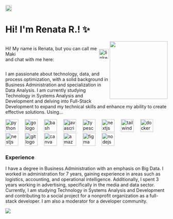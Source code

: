 <br clear="both">

<img height="20px" src="https://api.visitorbadge.io/api/visitors?path=github.com%2Frenatarsilva&label=profile%20views&labelColor=%236c0000&countColor=%23151515&style=flat" alt="renatarsilva-profile-views">

<h1 align="left">Hi! I'm Renata R.! ✨</h1>

<img align="right" height="180" src="https://media1.tenor.com/m/M-MGHhwFkYAAAAAd/maki-zennin.gif"  />

<div style="display: flex; align-items: center;" > <p align="left">Hi! My name is Renata, but you can call me Maki<br>and chat with me here:</p>
  <a href="https://www.linkedin.com/in/renatarodryguez/" target="_blank">
    <img src="https://raw.githubusercontent.com/maurodesouza/profile-readme-generator/master/src/assets/icons/social/linkedin/default.svg" width="30" height="30" alt="linkedin logo"  />
  </a>
</div>

<p align="center">
  
I am passionate about technology, data, and process optimization, with a solid background in Business Administration and specialization in Data Analysis. I am currently studying Technology in Systems Analysis and Development and delving into Full-Stack Development to expand my technical skills and enhance my ability to create effective solutions. Using…

<div align="left">
  <img src="https://cdn.simpleicons.org/python/3776AB" height="40" alt="python logo"  />
  <img width="12" />
  <img src="https://cdn.jsdelivr.net/gh/devicons/devicon/icons/go/go-original.svg" height="40" alt="go logo"  />
  <img width="12" />
  <img src="https://cdn.jsdelivr.net/gh/devicons/devicon/icons/bash/bash-original.svg" height="40" alt="bash logo"  />
  <img width="12" />
  <img src="https://skillicons.dev/icons?i=js" height="40" alt="javascript logo"  />
  <img width="12" />
  <img src="https://skillicons.dev/icons?i=ts" height="40" alt="typescript logo"  />
  <img width="12" />
  <img src="https://cdn.jsdelivr.net/gh/devicons/devicon/icons/nextjs/nextjs-original.svg" height="40" alt="nextjs logo"  />
  <img width="12" />
  <img src="https://cdn.jsdelivr.net/gh/devicons/devicon/icons/tailwindcss/tailwindcss-original-wordmark.svg" height="40" alt="tailwindcss logo"  />
  <img width="12" />
  <img src="https://cdn.jsdelivr.net/gh/devicons/devicon/icons/docker/docker-original.svg" height="40" alt="docker logo"  />
  <img width="12" />
  <img src="https://cdn.jsdelivr.net/gh/devicons/devicon/icons/nestjs/nestjs-original.svg" height="40" alt="nestjs logo"  />
  <img width="12" />
  <img src="https://cdn.jsdelivr.net/gh/devicons/devicon/icons/git/git-original.svg" height="40" alt="git logo"  />
  <img width="12" />
  <img src="https://cdn.jsdelivr.net/gh/devicons/devicon/icons/canva/canva-original.svg" height="40" alt="canva logo"  />
  <img width="12" />
  <img src="https://skillicons.dev/icons?i=aws" height="40" alt="amazonwebservices logo"  />
  <img width="12" />
  <img src="https://cdn.jsdelivr.net/gh/devicons/devicon/icons/figma/figma-original.svg" height="40" alt="figma logo"  />
  <img width="12" />
  <img src="https://cdn.jsdelivr.net/gh/devicons/devicon/icons/nodejs/nodejs-original.svg" height="40" alt="nodejs logo"  />
</div>


### Experience

<p align="left">I have a degree in Business Administration with an emphasis on Big Data. I worked in administration for 7 years, gaining experience in areas such as logistics, accounting, and operational intelligence. Additionally, I spent 3 years working in advertising, specifically in the media and data sector. Currently, I am studying Technology in Systems Analysis and Development and contributing to a social project for a nonprofit organization as a full-stack developer. I am also a moderator for a developer community.</p>

<img src="https://wakatime.com/share/@Renata/f75e941d-efd9-4cb6-a159-f4a8113df166.svg" />
